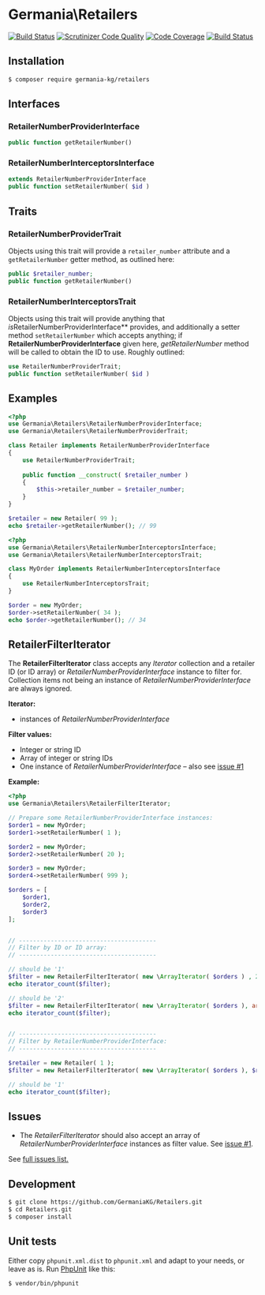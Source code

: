 # Germania\Retailers

[![Build Status](https://travis-ci.org/GermaniaKG/Retailers.svg?branch=master)](https://travis-ci.org/GermaniaKG/Retailers)
[![Scrutinizer Code Quality](https://scrutinizer-ci.com/g/GermaniaKG/Retailers/badges/quality-score.png?b=master)](https://scrutinizer-ci.com/g/GermaniaKG/Retailers/?branch=master)
[![Code Coverage](https://scrutinizer-ci.com/g/GermaniaKG/Retailers/badges/coverage.png?b=master)](https://scrutinizer-ci.com/g/GermaniaKG/Retailers/?branch=master)
[![Build Status](https://scrutinizer-ci.com/g/GermaniaKG/Retailers/badges/build.png?b=master)](https://scrutinizer-ci.com/g/GermaniaKG/Retailers/build-status/master)


## Installation

```bash
$ composer require germania-kg/retailers
```


## Interfaces


### RetailerNumberProviderInterface

```php
public function getRetailerNumber()
```

### RetailerNumberInterceptorsInterface


```php
extends RetailerNumberProviderInterface
public function setRetailerNumber( $id )
```


## Traits


### RetailerNumberProviderTrait

Objects using this trait will provide a `retailer_number` attribute and a `getRetailerNumber` getter method, as outlined here:

```php
public $retailer_number;
public function getRetailerNumber()
```



### RetailerNumberInterceptorsTrait

Objects using this trait will provide anything that *is*RetailerNumberProviderInterface** provides, and additionally a setter method `setRetailerNumber` which accepts anything; if **RetailerNumberProviderInterface** given here, *getRetailerNumber* method will be called to obtain the ID to use. Roughly outlined:

```php
use RetailerNumberProviderTrait;
public function setRetailerNumber( $id )
```





## Examples

```php
<?php
use Germania\Retailers\RetailerNumberProviderInterface;
use Germania\Retailers\RetailerNumberProviderTrait;

class Retailer implements RetailerNumberProviderInterface
{
	use RetailerNumberProviderTrait;
	
	public function __construct( $retailer_number )
	{
		$this->retailer_number = $retailer_number;
	}
}

$retailer = new Retailer( 99 );
echo $retailer->getRetailerNumber(); // 99
```

```php
<?php
use Germania\Retailers\RetailerNumberInterceptorsInterface;
use Germania\Retailers\RetailerNumberInterceptorsTrait;

class MyOrder implements RetailerNumberInterceptorsInterface
{
	use RetailerNumberInterceptorsTrait;
}

$order = new MyOrder;
$order->setRetailerNumber( 34 );
echo $order->getRetailerNumber(); // 34
```



## RetailerFilterIterator


The **RetailerFilterIterator** class accepts any *Iterator* collection and a retailer ID (or ID array) or *RetailerNumberProviderInterface* instance to filter for. Collection items not being an instance of *RetailerNumberProviderInterface* are always ignored. 

**Iterator:**

- instances of *RetailerNumberProviderInterface*


**Filter values:**

- Integer or string ID
- Array of integer or string IDs
- One instance of *RetailerNumberProviderInterface* – also see [issue #1][i1]


**Example:**

```php
<?php
use Germania\Retailers\RetailerFilterIterator;

// Prepare some RetailerNumberProviderInterface instances:
$order1 = new MyOrder; 
$order1->setRetailerNumber( 1 );

$order2 = new MyOrder; 
$order2->setRetailerNumber( 20 );

$order3 = new MyOrder; 
$order4->setRetailerNumber( 999 );

$orders = [
	$order1,
	$order2,	
	$order3
];


// ---------------------------------------
// Filter by ID or ID array:
// ---------------------------------------

// should be '1'
$filter = new RetailerFilterIterator( new \ArrayIterator( $orders ) , 20);
echo iterator_count($filter);

// should be '2'
$filter = new RetailerFilterIterator( new \ArrayIterator( $orders ), array(20, 999));
echo iterator_count($filter);


// ---------------------------------------
// Filter by RetailerNumberProviderInterface:
// ---------------------------------------

$retailer = new Retailer( 1 );
$filter = new RetailerFilterIterator( new \ArrayIterator( $orders ), $retailer);

// should be '1'
echo iterator_count($filter);
```


## Issues

- The *RetailerFilterIterator* should also accept an array of *RetailerNumberProviderInterface* instances as filter value. See [issue #1][i1].


See [full issues list.][i0]

[i0]: https://github.com/GermaniaKG/Retailers/issues 
[i1]: https://github.com/GermaniaKG/Retailers/issues/1 


## Development

```bash
$ git clone https://github.com/GermaniaKG/Retailers.git
$ cd Retailers.git
$ composer install
```

## Unit tests

Either copy `phpunit.xml.dist` to `phpunit.xml` and adapt to your needs, or leave as is. 
Run [PhpUnit](https://phpunit.de/) like this:

```bash
$ vendor/bin/phpunit
```


